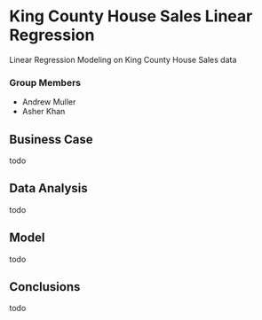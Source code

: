 # King County House Sales Linear Regression
Linear Regression Modeling on King County House Sales data
### Group Members
- Andrew Muller
- Asher Khan
## Business Case
todo
## Data Analysis
todo
## Model
todo
## Conclusions
todo
